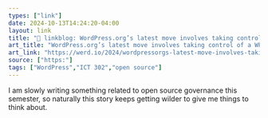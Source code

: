 ```yaml
---
types: ["link"]
date: 2024-10-13T14:24:20-04:00
layout: link
title: "🔗 linkblog: WordPress.org’s latest move involves taking control of a WP Engine plugin'"
art_title: "WordPress.org’s latest move involves taking control of a WP Engine plugin"
art_link: "https://werd.io/2024/wordpressorgs-latest-move-involves-taking-control-of-a-wp-engine"
source: ["https:"]
tags: ["WordPress","ICT 302","open source"]
---
```

I am slowly writing something related to open source governance this semester, so naturally this story keeps getting wilder to give me things to think about.
